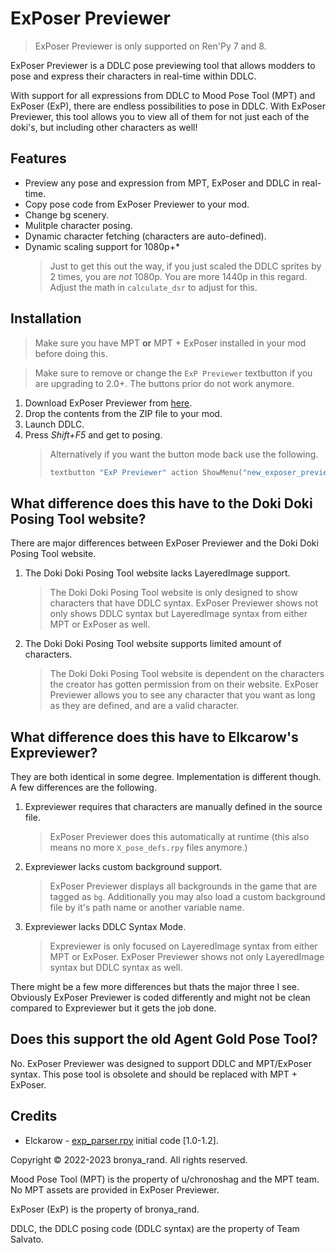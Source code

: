 # ExPoser Previewer
> ExPoser Previewer is only supported on Ren'Py 7 and 8.

ExPoser Previewer is a DDLC pose previewing tool that allows modders to pose and express their characters in real-time within DDLC. 

With support for all expressions from DDLC to Mood Pose Tool (MPT) and ExPoser (ExP), there are endless possibilities to pose in DDLC. With ExPoser Previewer, this tool allows you to view all of them for not just each of the doki's, but including other characters as well!

## Features
- Preview any pose and expression from MPT, ExPoser and DDLC in real-time.
- Copy pose code from ExPoser Previewer to your mod.
- Change bg scenery.
- Mulitple character posing.
- Dynamic character fetching (characters are auto-defined).
- Dynamic scaling support for 1080p+*
   > Just to get this out the way, if you just scaled the DDLC sprites by 2 times, you are *not* 1080p. You are more 1440p in this regard. Adjust the math in `calculate_dsr` to adjust for this.

## Installation
> Make sure you have MPT **or** MPT + ExPoser installed in your mod before doing this.

> Make sure to remove or change the `ExP Previewer` textbutton if you are upgrading to 2.0+. The buttons prior do not work anymore.
1. Download ExPoser Previewer from [here](https://github.com/GanstaKingofSA/ExPoser-Previewer/releases).
2. Drop the contents from the ZIP file to your mod.
4. Launch DDLC.
5. Press *Shift+F5* and get to posing.
    > Alternatively if you want the button mode back use the following.
    > ```py
    > textbutton "ExP Previewer" action ShowMenu("new_exposer_previewer")
    > ```

## What difference does this have to the Doki Doki Posing Tool website?
There are major differences between ExPoser Previewer and the Doki Doki Posing Tool website.
1. The Doki Doki Posing Tool website lacks LayeredImage support.
   > The Doki Doki Posing Tool website is only designed to show characters that have DDLC syntax. ExPoser Previewer shows not only shows DDLC syntax but LayeredImage syntax from either MPT or ExPoser as well.
2. The Doki Doki Posing Tool website supports limited amount of characters.
   > The Doki Doki Posing Tool website is dependent on the characters the creator has gotten permission from on their website. ExPoser Previewer allows you to see any character that you want as long as they are defined, and are a valid character.

## What difference does this have to Elkcarow's Expreviewer?
They are both identical in some degree. Implementation is different though. A few differences are the following.
1. Expreviewer requires that characters are manually defined in the source file.
   > ExPoser Previewer does this automatically at runtime (this also means no more `X_pose_defs.rpy` files anymore.)
2. Expreviewer lacks custom background support.
   > ExPoser Previewer displays all backgrounds in the game that are tagged as `bg`. Additionally you may also load a custom background file by it's path name or another variable name.
3. Expreviewer lacks DDLC Syntax Mode.
   > Expreviewer is only focused on LayeredImage syntax from either MPT or ExPoser. ExPoser Previewer shows not only LayeredImage syntax but DDLC syntax as well.

There might be a few more differences but thats the major three I see. Obviously ExPoser Previewer is coded differently and might not be clean compared to Expreviewer but it gets the job done.

## Does this support the old Agent Gold Pose Tool?
No. ExPoser Previewer was designed to support DDLC and MPT/ExPoser syntax. This pose tool is obsolete and should be replaced with MPT + ExPoser.

## Credits
- Elckarow - [exp_parser.rpy](./game/exp_parser.rpy) initial code [1.0-1.2].

Copyright © 2022-2023 bronya_rand. All rights reserved.

Mood Pose Tool (MPT) is the property of u/chronoshag and the MPT team. No MPT assets are provided in ExPoser Previewer.

ExPoser (ExP) is the property of bronya_rand.

DDLC, the DDLC posing code (DDLC syntax) are the property of Team Salvato.